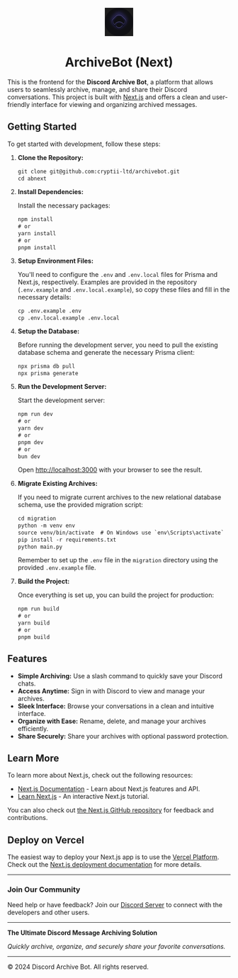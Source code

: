 <p align='center'>
    <img src="./public/icon.png" width=64>
</p>

<h1 align=center>ArchiveBot (Next)</h1>

This is the frontend for the **Discord Archive Bot**, a platform that allows users to seamlessly archive, manage, and share their Discord conversations. This project is built with [Next.js](https://nextjs.org/) and offers a clean and user-friendly interface for viewing and organizing archived messages.

## Getting Started

To get started with development, follow these steps:

1.  **Clone the Repository:**

    ```
    git clone git@github.com:cryptii-ltd/archivebot.git
    cd abnext
    ```

2.  **Install Dependencies:**

    Install the necessary packages:

    ```
    npm install
    # or
    yarn install
    # or
    pnpm install
    ```

3.  **Setup Environment Files:**

    You'll need to configure the `.env` and `.env.local` files for Prisma and Next.js, respectively. Examples are provided in the repository (`.env.example` and `.env.local.example`), so copy these files and fill in the necessary details:

    ```
    cp .env.example .env
    cp .env.local.example .env.local
    ```

4.  **Setup the Database:**

    Before running the development server, you need to pull the existing database schema and generate the necessary Prisma client:

    ```
    npx prisma db pull
    npx prisma generate
    ```

5.  **Run the Development Server:**

    Start the development server:

    ```
    npm run dev
    # or
    yarn dev
    # or
    pnpm dev
    # or
    bun dev
    ```

    Open [http://localhost:3000](http://localhost:3000) with your browser to see the result.

6.  **Migrate Existing Archives:**

    If you need to migrate current archives to the new relational database schema, use the provided migration script:

    ```
    cd migration
    python -m venv env
    source venv/bin/activate  # On Windows use `env\Scripts\activate`
    pip install -r requirements.txt
    python main.py
    ```

    Remember to set up the `.env` file in the `migration` directory using the provided `.env.example` file.

7.  **Build the Project:**

    Once everything is set up, you can build the project for production:

    ```
    npm run build
    # or
    yarn build
    # or
    pnpm build
    ```

## Features

*   **Simple Archiving:** Use a slash command to quickly save your Discord chats.
*   **Access Anytime:** Sign in with Discord to view and manage your archives.
*   **Sleek Interface:** Browse your conversations in a clean and intuitive interface.
*   **Organize with Ease:** Rename, delete, and manage your archives efficiently.
*   **Share Securely:** Share your archives with optional password protection.

## Learn More

To learn more about Next.js, check out the following resources:

*   [Next.js Documentation](https://nextjs.org/docs) - Learn about Next.js features and API.
*   [Learn Next.js](https://nextjs.org/learn) - An interactive Next.js tutorial.

You can also check out [the Next.js GitHub repository](https://github.com/vercel/next.js/) for feedback and contributions.

## Deploy on Vercel

The easiest way to deploy your Next.js app is to use the [Vercel Platform](https://vercel.com/). Check out the [Next.js deployment documentation](https://nextjs.org/docs/deployment) for more details.

- - -

### Join Our Community

Need help or have feedback? Join our [Discord Server](https://discord.gg/FJ93j2f) to connect with the developers and other users.

- - -

**The Ultimate Discord Message Archiving Solution**

*Quickly archive, organize, and securely share your favorite conversations.*

- - -

© 2024 Discord Archive Bot. All rights reserved.
